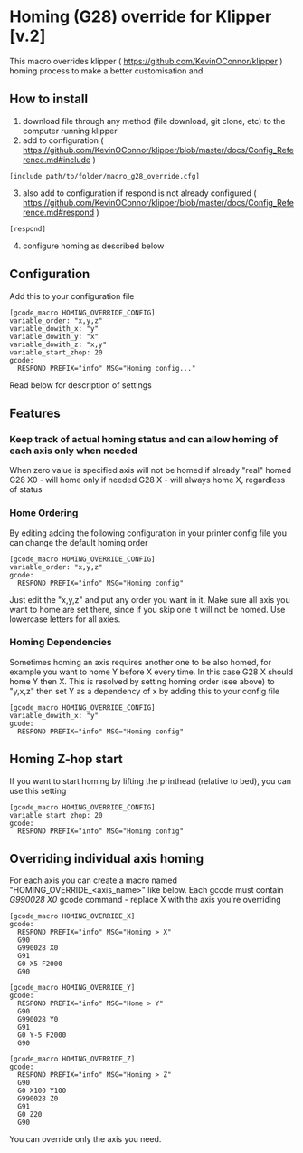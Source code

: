 # Homing (G28) override for Klipper [v.2]

This macro overrides klipper ( https://github.com/KevinOConnor/klipper ) homing process to make a better customisation and

## How to install 
1. download file through any method (file download, git clone, etc) to the computer running klipper 
2. add to configuration ( https://github.com/KevinOConnor/klipper/blob/master/docs/Config_Reference.md#include )
```
[include path/to/folder/macro_g28_override.cfg]
```
3. also add to configuration if respond is not already configured ( https://github.com/KevinOConnor/klipper/blob/master/docs/Config_Reference.md#respond )
```
[respond]
```
4. configure homing as described below

## Configuration
Add this to your configuration file
```
[gcode_macro HOMING_OVERRIDE_CONFIG]
variable_order: "x,y,z"
variable_dowith_x: "y"
variable_dowith_y: "x"
variable_dowith_z: "x,y"
variable_start_zhop: 20
gcode:
  RESPOND PREFIX="info" MSG="Homing config..."
```
Read below for description of settings

## Features

### Keep track of actual homing status and can allow homing of each axis only when needed

When zero value is specified axis will not be homed if already "real" homed
  G28 X0 - will home only if needed
  G28 X - will always home X, regardless of status

### Home Ordering
By editing adding the following configuration in your printer config file you can change the default homing order
```
[gcode_macro HOMING_OVERRIDE_CONFIG]
variable_order: "x,y,z"
gcode:
  RESPOND PREFIX="info" MSG="Homing config"
```
Just edit the "x,y,z" and put any order you want in it. 
Make sure all axis you want to home are set there, since if you skip one it will not be homed. 
Use lowercase letters for all axies.

### Homing Dependencies
Sometimes homing an axis requires another one to be also homed, for example you want to home Y before X every time. In this case G28 X should home Y then X. This is resolved by setting homing order (see above) to "y,x,z" then set Y as a dependency of x by adding this to your config file
```
[gcode_macro HOMING_OVERRIDE_CONFIG]
variable_dowith_x: "y"
gcode:
  RESPOND PREFIX="info" MSG="Homing config"
```

## Homing Z-hop start
If you want to start homing by lifting the printhead (relative to bed), you can use this setting 
```
[gcode_macro HOMING_OVERRIDE_CONFIG]
variable_start_zhop: 20
gcode:
  RESPOND PREFIX="info" MSG="Homing config"
```

## Overriding individual axis homing
For each axis you can create a macro named "HOMING_OVERRIDE_<axis_name>" like below. Each gcode must contain *G990028 X0* gcode command - replace X with the axis you're overriding
```
[gcode_macro HOMING_OVERRIDE_X]
gcode:
  RESPOND PREFIX="info" MSG="Homing > X"
  G90
  G990028 X0
  G91
  G0 X5 F2000
  G90
  
[gcode_macro HOMING_OVERRIDE_Y]
gcode:
  RESPOND PREFIX="info" MSG="Home > Y"
  G90
  G990028 Y0
  G91
  G0 Y-5 F2000
  G90
  
[gcode_macro HOMING_OVERRIDE_Z]
gcode:
  RESPOND PREFIX="info" MSG="Homing > Z"
  G90
  G0 X100 Y100
  G990028 Z0
  G91
  G0 Z20
  G90
```
You can override only the axis you need.

